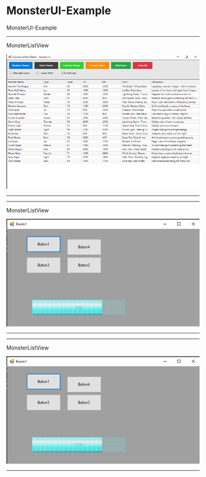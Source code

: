 # MonsterUI-Example
MonsterUI-Example


-- --

MonsterListView

![](MonsterListView/MonsterListView.PNG)

-- --


-- --

MonsterListView

![](MonsterHologramProgressBar/MonsterHologramProgressBar.PNG)

-- --


-- --

MonsterListView

![](MonsterHologramProgressBar/MonsterHologramProgressBar.PNG)

-- --
